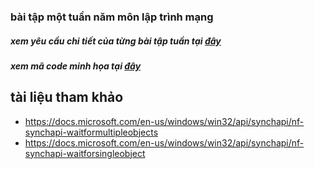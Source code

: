 ### bài tập một tuần năm môn lập trình mạng
##### xem yêu cầu chi tiết của từng bài tập tuần tại [đây](https://github.com/phamhongphuc1999/Lap_trinh_mang/tree/master/requiment)
##### xem mã code minh họa tại [đây](https://github.com/phamhongphuc1999/Lap_trinh_mang/tree/master/ma-minh-hoa)

## tài liệu tham khảo
- https://docs.microsoft.com/en-us/windows/win32/api/synchapi/nf-synchapi-waitformultipleobjects
- https://docs.microsoft.com/en-us/windows/win32/api/synchapi/nf-synchapi-waitforsingleobject

